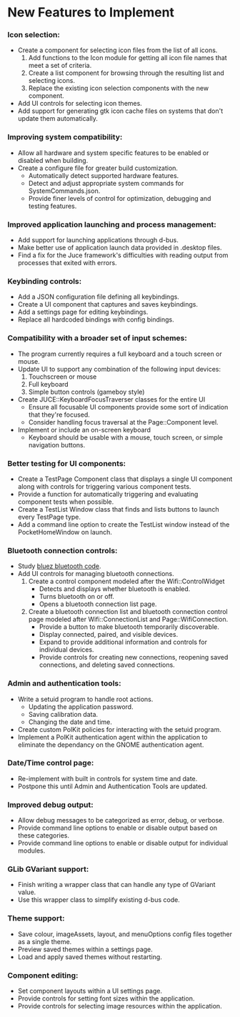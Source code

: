 # New Features to Implement

### Icon selection:
- Create a component for selecting icon files from the list of all icons.
    1. Add functions to the Icon module for getting all icon file names that meet a set of criteria.
    2. Create a list component for browsing through the resulting list and selecting icons.
    3. Replace the existing icon selection components with the new component.
- Add UI controls for selecting icon themes.
- Add support for generating gtk icon cache files on systems that don't update them automatically.

### Improving system compatibility:
- Allow all hardware and system specific features to be enabled or disabled when building.
- Create a configure file for greater build customization.
    - Automatically detect supported hardware features.
    - Detect and adjust appropriate system commands for SystemCommands.json.
    - Provide finer levels of control for optimization, debugging and testing features.

### Improved application launching and process management:
- Add support for launching applications through d-bus.
- Make better use of application launch data provided in .desktop files.
- Find a fix for the Juce framework's difficulties with reading output from processes that exited with errors.

### Keybinding controls:
- Add a JSON configuration file defining all keybindings.
- Create a UI component that captures and saves keybindings.
- Add a settings page for editing keybindings.
- Replace all hardcoded bindings with config bindings.

### Compatibility with a broader set of input schemes:
- The program currently requires a full keyboard and a touch screen or mouse.
- Update UI to support any combination of the following input devices:
    1. Touchscreen or mouse
    2. Full keyboard
    3. Simple button controls (gameboy style)
- Create JUCE::KeyboardFocusTraverser classes for the entire UI
    - Ensure all focusable UI components provide some sort of indication that they're focused.
    - Consider handling focus traversal at the Page::Component level.
- Implement or include an on-screen keyboard
    - Keyboard should be usable with a mouse, touch screen, or simple navigation buttons.

### Better testing for UI components:
- Create a TestPage Component class that displays a single UI component along with controls for triggering various component tests.
- Provide a function for automatically triggering and evaluating component tests when possible.
- Create a TestList Window class that finds and lists buttons to launch every TestPage type.
- Add a command line option to create the TestList window instead of the PocketHomeWindow on launch.

### Bluetooth connection controls:
- Study [bluez bluetooth code](https://git.kernel.org/pub/scm/bluetooth/bluez.git/tree/client/main.c).
- Add UI controls for managing bluetooth connections.
    1. Create a control component modeled after the Wifi::ControlWidget
        - Detects and displays whether bluetooth is enabled.
        - Turns bluetooth on or off.
        - Opens a bluetooth connection list page.
    2. Create a bluetooth connection list and bluetooth connection control page modeled after Wifi::ConnectionList and Page::WifiConnection.
        - Provide a button to make bluetooth temporarily discoverable.
        - Display connected, paired, and visible devices.
        - Expand to provide additional information and controls for individual devices.
        - Provide controls for creating new connections, reopening saved connections, and deleting saved connections.

### Admin and authentication tools:
- Write a setuid program to handle root actions.
    - Updating the application password.
    - Saving calibration data.
    - Changing the date and time.
- Create custom PolKit policies for interacting with the setuid program.
- Implement a PolKit authentication agent within the application to eliminate the dependancy on the GNOME authentication agent.

### Date/Time control page:
- Re-implement with built in controls for system time and date.
- Postpone this until Admin and Authentication Tools are updated.

### Improved debug output:
- Allow debug messages to be categorized as error, debug, or verbose.
- Provide command line options to enable or disable output based on these categories.
- Provide command line options to enable or disable output for individual modules.

### GLib GVariant support:
- Finish writing a wrapper class that can handle any type of GVariant value.
- Use this wrapper class to simplify existing d-bus code.

### Theme support:
- Save colour, imageAssets, layout, and menuOptions config files together as a single theme.
- Preview saved themes within a settings page.
- Load and apply saved themes without restarting.

### Component editing:
- Set component layouts within a UI settings page.
- Provide controls for setting font sizes within the application.
- Provide controls for selecting image resources within the application.

